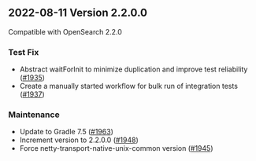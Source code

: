 ## 2022-08-11 Version 2.2.0.0

Compatible with OpenSearch 2.2.0

### Test Fix

* Abstract waitForInit to minimize duplication and improve test reliability ([#1935](https://github.com/opensearch-project/security/pull/1935))
* Create a manually started workflow for bulk run of integration tests ([#1937](https://github.com/opensearch-project/security/pull/1937))

### Maintenance

* Update to Gradle 7.5 ([#1963](https://github.com/opensearch-project/security/pull/1963))
* Increment version to 2.2.0.0 ([#1948](https://github.com/opensearch-project/security/pull/1948))
* Force netty-transport-native-unix-common version ([#1945](https://github.com/opensearch-project/security/pull/1945))
